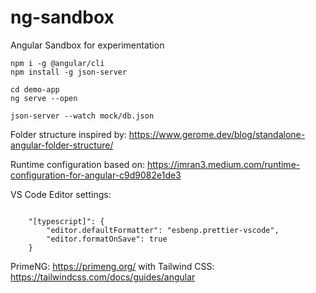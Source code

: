 # ng-sandbox
Angular Sandbox for experimentation

```
npm i -g @angular/cli
npm install -g json-server
```

```
cd demo-app
ng serve --open
```

```
json-server --watch mock/db.json
```

Folder structure inspired by:
https://www.gerome.dev/blog/standalone-angular-folder-structure/

Runtime configuration based on:
https://imran3.medium.com/runtime-configuration-for-angular-c9d9082e1de3

VS Code Editor settings:
```

    "[typescript]": {
        "editor.defaultFormatter": "esbenp.prettier-vscode",
        "editor.formatOnSave": true
    }
```

PrimeNG:
https://primeng.org/
with
Tailwind CSS:
https://tailwindcss.com/docs/guides/angular
